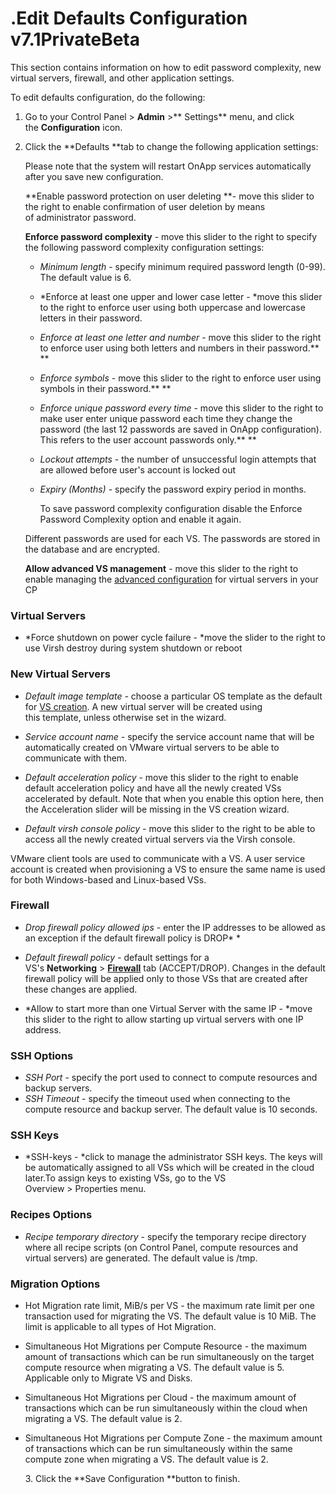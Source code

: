 # .Edit Defaults Configuration v7.1PrivateBeta

This section contains information on how to edit password complexity, new virtual servers, firewall, and other application settings.

To edit defaults configuration, do the following:

1.  Go to your Control Panel &gt; **Admin** &gt;** Settings** menu, and click the **Configuration** icon.
2.  Click the **Defaults **tab to change the following application settings: 

    Please note that the system will restart OnApp services automatically after you save new configuration.

    **Enable password protection on user deleting **- move this slider to the right to enable confirmation of user deletion by means of administrator password.

    **Enforce password complexity** - move this slider to the right to specify the following password complexity configuration settings:

    -   *Minimum length* - specify minimum required password length (0-99). The default value is 6.
    -   *Enforce at least one upper and lower case letter - *move this slider to the right to enforce user using both uppercase and lowercase letters in their password.
    -   *Enforce at least one letter and number* - move this slider to the right to enforce user using both letters and numbers in their password.**
        **
    -   *Enforce symbols* - move this slider to the right to enforce user using symbols in their password.**
        **
    -   *Enforce unique password every time* - move this slider to the right to make user enter unique password each time they change the password (the last 12 passwords are saved in OnApp configuration). This refers to the user account passwords only.**
        **
    -   *Lockout attempts* - the number of unsuccessful login attempts that are allowed before user's account is locked out
    -   *Expiry (Months) -* specify the password expiry period in months.

        To save password complexity configuration disable the Enforce Password Complexity option and enable it again.

    Different passwords are used for each VS. The passwords are stored in the database and are encrypted.

    **Allow advanced VS management** - move this slider to the right to enable managing the [advanced configuration](.Manage_Virtual_Server_Advanced_Configuration_v7.1PrivateBeta) for virtual servers in your CP

### Virtual Servers

-   *Force shutdown on power cycle failure - *move the slider to the right to use Virsh destroy during system shutdown or reboot

### **New Virtual Servers**

-   *Default image template -* choose a particular OS template as the default for [VS creation](.Create_Virtual_Server_v7.1PrivateBeta). A new virtual server will be created using this template, unless otherwise set in the wizard.
-   *Service account name -* specify the service account name that will be automatically created on VMware virtual servers to be able to communicate with them. 
-   *Default acceleration policy* - move this slider to the right to enable default acceleration policy and have all the newly created VSs accelerated by default. Note that when you enable this option here, then the Acceleration slider will be missing in the VS creation wizard.

-   *Default virsh console policy* - move this slider to the right to be able to access all the newly created virtual servers via the Virsh console. 

VMware client tools are used to communicate with a VS. A user service account is created when provisioning a VS to ensure the same name is used for both Windows-based and Linux-based VSs.

### **Firewall**

-   *Drop firewall policy allowed ips* - enter the IP addresses to be allowed as an exception if the default firewall policy is DROP*
    *
-   *Default firewall policy -* default settings for a VS's **Networking** &gt; **[Firewall](https://devopsdocs.onapp.com/display/TEST2/.Manage+Virtual+Server+Networks+v6.8)** tab (ACCEPT/DROP). Changes in the default firewall policy will be applied only to those VSs that are created after these changes are applied.

-   *Allow to start more than one Virtual Server with the same IP - *move this slider to the right to allow starting up virtual servers with one IP address.

### **SSH Options**

-   *SSH Port* - specify the port used to connect to compute resources and backup servers.
-   *SSH Timeout* - specify the timeout used when connecting to the compute resource and backup server. The default value is 10 seconds.

### **SSH Keys**

-   *SSH-keys - *click to manage the administrator SSH keys. The keys will be automatically assigned to all VSs which will be created in the cloud later.To assign keys to existing VSs, go to the VS Overview &gt; Properties menu.

### **Recipes Options**

-   *Recipe temporary directory* - specify the temporary recipe directory where all recipe scripts (on Control Panel, compute resources and virtual servers) are generated. The default value is /tmp.

### **Migration Options**

-   Hot Migration rate limit, MiB/s per VS - the maximum rate limit per one transaction used for migrating the VS. The default value is 10 MiB. The limit is applicable to all types of Hot Migration.
-   Simultaneous Hot Migrations per Compute Resource - the maximum amount of transactions which can be run simultaneously on the target compute resource when migrating a VS. The default value is 5. Applicable only to Migrate VS and Disks.

-   Simultaneous Hot Migrations per Cloud - the maximum amount of transactions which can be run simultaneously within the cloud when migrating a VS. The default value is 2.
-   Simultaneous Hot Migrations per Compute Zone - the maximum amount of transactions which can be run simultaneously within the same compute zone when migrating a VS. The default value is 2. 

      3. Click the **Save Configuration **button to finish.


